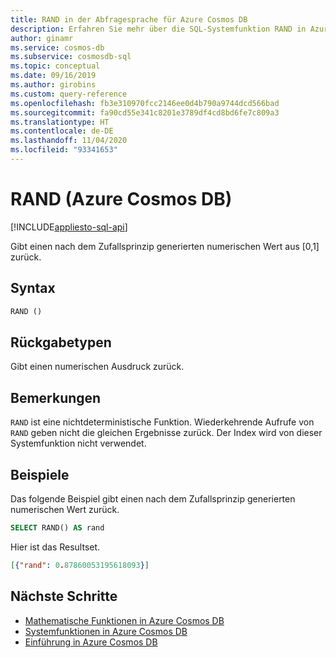 ```yaml
---
title: RAND in der Abfragesprache für Azure Cosmos DB
description: Erfahren Sie mehr über die SQL-Systemfunktion RAND in Azure Cosmos DB.
author: ginamr
ms.service: cosmos-db
ms.subservice: cosmosdb-sql
ms.topic: conceptual
ms.date: 09/16/2019
ms.author: girobins
ms.custom: query-reference
ms.openlocfilehash: fb3e310970fcc2146ee0d4b790a9744dcd566bad
ms.sourcegitcommit: fa90cd55e341c8201e3789df4cd8bd6fe7c809a3
ms.translationtype: HT
ms.contentlocale: de-DE
ms.lasthandoff: 11/04/2020
ms.locfileid: "93341653"
---
```

# <a name="rand-azure-cosmos-db"></a>RAND (Azure Cosmos DB)
[!INCLUDE[appliesto-sql-api](includes/appliesto-sql-api.md)]

 Gibt einen nach dem Zufallsprinzip generierten numerischen Wert aus [0,1] zurück.
 
## <a name="syntax"></a>Syntax
  
```sql
RAND ()  
```  

## <a name="return-types"></a>Rückgabetypen

  Gibt einen numerischen Ausdruck zurück.

## <a name="remarks"></a>Bemerkungen

  `RAND` ist eine nichtdeterministische Funktion. Wiederkehrende Aufrufe von `RAND` geben nicht die gleichen Ergebnisse zurück. Der Index wird von dieser Systemfunktion nicht verwendet.


## <a name="examples"></a>Beispiele
  
  Das folgende Beispiel gibt einen nach dem Zufallsprinzip generierten numerischen Wert zurück.
  
```sql
SELECT RAND() AS rand 
```  
  
 Hier ist das Resultset.  
  
```json
[{"rand": 0.87860053195618093}]  
``` 

## <a name="next-steps"></a>Nächste Schritte

- [Mathematische Funktionen in Azure Cosmos DB](sql-query-mathematical-functions.md)
- [Systemfunktionen in Azure Cosmos DB](sql-query-system-functions.md)
- [Einführung in Azure Cosmos DB](introduction.md)
